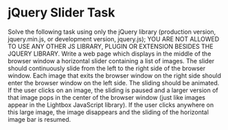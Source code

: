 
# jQuery Slider Task

Solve the following task using only the jQuery library (production version, jquery.min.js, or development version, jquery.js); YOU ARE NOT ALLOWED TO USE ANY OTHER JS LIBRARY, PLUGIN OR EXTENSION BESIDES THE JQUERY LIBRARY. Write a web page which displays in the middle of the browser window a horizontal slider containing a list of images. The slider should continuously slide from the left to the right side of the browser window. Each image that exits the browser window on the right side should enter the browser window on the left side. The sliding should be animated. If the user clicks on an image, the sliding is paused and a larger version of that image pops in the center of the browser window (just like images appear in the Lightbox JavaScript library). If the user clicks anywhere on this large image, the image disappears and the sliding of the horizontal image bar is resumed.
